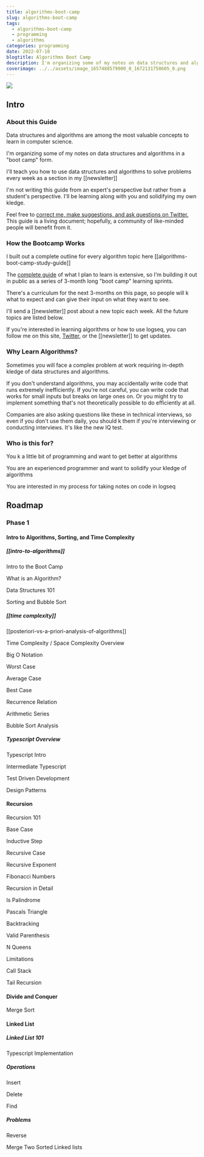 ```yaml
---
title: algorithms-boot-camp
slug: algorithms-boot-camp
tags:
  - algorithms-boot-camp
  - programming
  - algorithms
categories: programming
date: 2022-07-10
blogtitle: Algorithms Boot Camp
description: I'm organizing some of my notes on data structures and algorithms in a "boot camp" form.
coverimage: ../../assets/image_1657488579000_0_1672131758605_0.png
---
```


![ ](/assets/image_1657488579000_0_1672131758605_0.png)

## Intro


### About this Guide


Data structures and algorithms are among the most valuable concepts to learn in computer science.

I'm organizing some of my notes on data structures and algorithms in a "boot camp" form.

I'll teach you how to use data structures and algorithms to solve problems every week as a section in my [[newsletter]]

I'm not writing this guide from an expert's perspective but rather from a student's perspective. I'll be learning along with you and solidifying my own kledge.

Feel free to [correct me, make suggestions, and ask questions on Twitter.](https://twitter.com/Bsunter) This guide is a living document; hopefully, a community of like-minded people will benefit from it.

### How the Bootcamp Works


I built out a complete outline for every algorithm topic here [[algorithms-boot-camp-study-guide]]

The [complete guide]([[algorithms-boot-camp-study-guide]]) of what I plan to learn is extensive, so I'm building it out in public as a series of 3-month long "boot camp" learning sprints.

There's a curriculum for the next 3-months on this page, so people will k what to expect and can give their input on what they want to see.

I'll send a [[newsletter]] post about a new topic each week. All the future topics are listed below.

If you're interested in learning algorithms or how to use logseq, you can follow me on this site, [Twitter](https://twitter.com/Bsunter), or the [[newsletter]] to get updates.

### Why Learn Algorithms?


Sometimes you will face a complex problem at work requiring in-depth kledge of data structures and algorithms.

If you don't understand algorithms, you may accidentally write code that runs extremely inefficiently. If you're not careful, you can write code that works for small inputs but breaks on large ones  on. Or you might try to implement something that's not theoretically possible to do efficiently at all.

Companies are also asking questions like these in technical interviews, so even if you don't use them daily, you should k them if you're interviewing or conducting interviews. It's like the new IQ test.

### Who is this for?


You k a little bit of programming and want to get better at algorithms

You are an experienced programmer and want to solidify your kledge of algorithms

You are interested in my process for taking notes on code in logseq

## Roadmap


### Phase 1


#### Intro to Algorithms, Sorting, and Time Complexity


##### [[intro-to-algorithms]]


Intro to the Boot Camp

What is an Algorithm?

Data Structures 101

Sorting and Bubble Sort

##### [[time complexity]]


[[posteriori-vs-a-priori-analysis-of-algorithms]]

Time Complexity / Space Complexity Overview

Big O Notation


Worst Case

Average Case

Best Case

Recurrence Relation

Arithmetic Series

Bubble Sort Analysis

##### Typescript Overview


Typescript Intro

Intermediate Typescript

Test Driven Development

Design Patterns

#### Recursion


Recursion 101


Base Case

Inductive Step

Recursive Case

Recursive Exponent

Fibonacci Numbers

Recursion in Detail


Is Palindrome

Pascals Triangle

Backtracking


Valid Parenthesis

N Queens

Limitations


Call Stack

Tail Recursion

#### Divide and Conquer


Merge Sort

#### Linked List


##### Linked List 101


Typescript Implementation

##### Operations


Insert

Delete

Find

##### Problems


Reverse

Merge Two Sorted Linked lists

